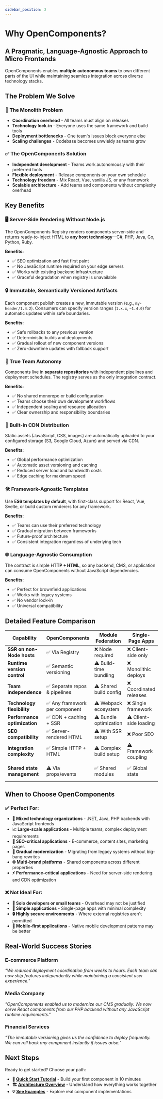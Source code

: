 ```yaml
---
sidebar_position: 2
---
```


# Why OpenComponents?

<div className="hero-section">

## A Pragmatic, Language-Agnostic Approach to Micro Frontends

OpenComponents enables **multiple autonomous teams** to own different parts of the UI while maintaining seamless integration across diverse technology stacks.

</div>

## The Problem We Solve

<div className="problem-solution">

### 🚫 **The Monolith Problem**

- **Coordination overhead** - All teams must align on releases
- **Technology lock-in** - Everyone uses the same framework and build tools  
- **Deployment bottlenecks** - One team's issues block everyone else
- **Scaling challenges** - Codebase becomes unwieldy as teams grow

### ✅ **The OpenComponents Solution**

- **Independent development** - Teams work autonomously with their preferred tools
- **Flexible deployment** - Release components on your own schedule
- **Technology freedom** - Mix React, Vue, vanilla JS, or any framework
- **Scalable architecture** - Add teams and components without complexity overhead

</div>

## Key Benefits

<div className="benefits-grid">

<div className="benefit-card">

### 🖥️ **Server-Side Rendering Without Node.js**

The OpenComponents Registry renders components server-side and returns ready-to-inject HTML to **any host technology**—C#, PHP, Java, Go, Python, Ruby.

**Benefits:**
- ✅ SEO optimization and fast first paint
- ✅ No JavaScript runtime required on your edge servers  
- ✅ Works with existing backend infrastructure
- ✅ Graceful degradation when registry is unavailable

</div>

<div className="benefit-card">

### 🔒 **Immutable, Semantically Versioned Artifacts**

Each component publish creates a new, immutable version (e.g., `my-header/1.4.2`). Consumers can specify version ranges (`1.x.x`, `~1.4.0`) for automatic updates within safe boundaries.

**Benefits:**
- ✅ Safe rollbacks to any previous version
- ✅ Deterministic builds and deployments
- ✅ Gradual rollout of new component versions
- ✅ Zero-downtime updates with fallback support

</div>

<div className="benefit-card">

### 👥 **True Team Autonomy**

Components live in **separate repositories** with independent pipelines and deployment schedules. The registry serves as the only integration contract.

**Benefits:**
- ✅ No shared monorepo or build configuration
- ✅ Teams choose their own development workflows
- ✅ Independent scaling and resource allocation
- ✅ Clear ownership and responsibility boundaries

</div>

<div className="benefit-card">

### 🚀 **Built-in CDN Distribution**

Static assets (JavaScript, CSS, images) are automatically uploaded to your configured storage (S3, Google Cloud, Azure) and served via CDN.

**Benefits:**
- ✅ Global performance optimization
- ✅ Automatic asset versioning and caching
- ✅ Reduced server load and bandwidth costs
- ✅ Edge caching for maximum speed

</div>

<div className="benefit-card">

### 🛠️ **Framework-Agnostic Templates**

Use **ES6 templates by default**, with first-class support for React, Vue, Svelte, or build custom renderers for any framework.

**Benefits:**
- ✅ Teams can use their preferred technology
- ✅ Gradual migration between frameworks
- ✅ Future-proof architecture
- ✅ Consistent integration regardless of underlying tech

</div>

<div className="benefit-card">

### 🌐 **Language-Agnostic Consumption**

The contract is simple **HTTP + HTML**, so any backend, CMS, or application can consume OpenComponents without JavaScript dependencies.

**Benefits:**
- ✅ Perfect for brownfield applications
- ✅ Works with legacy systems
- ✅ No vendor lock-in
- ✅ Universal compatibility

</div>

</div>

## Detailed Feature Comparison

<div className="comparison-table">

| **Capability** | **OpenComponents** | **Module Federation** | **Single-Page Apps** | **iFrames** |
|---|---|---|---|---|
| **SSR on non-Node hosts** | ✅ Via Registry | ❌ Node required | ❌ Client-side only | ❌ Client-side only |
| **Runtime version control** | ✅ Semantic versioning | ⚠️ Build-time bundling | ❌ Monolithic deploys | ⚠️ Manual coordination |
| **Team independence** | ✅ Separate repos & pipelines | ⚠️ Shared build config | ❌ Coordinated releases | ✅ Full isolation |
| **Technology flexibility** | ✅ Any framework per component | ⚠️ Webpack ecosystem | ❌ Single framework | ✅ Any technology |
| **Performance optimization** | ✅ CDN + caching + SSR | ⚠️ Bundle optimization | ⚠️ Client-side loading | ❌ Multiple page loads |
| **SEO compatibility** | ✅ Server-rendered HTML | ⚠️ With SSR setup | ❌ Poor SEO | ❌ Poor SEO |
| **Integration complexity** | ✅ Simple HTTP + HTML | ⚠️ Complex build setup | ⚠️ Framework coupling | ✅ Simple embedding |
| **Shared state management** | ⚠️ Via props/events | ✅ Shared modules | ✅ Global state | ❌ PostMessage only |

</div>

## When to Choose OpenComponents

<div className="use-cases">

### ✅ **Perfect For:**

- **🏢 Mixed technology organizations** - .NET, Java, PHP backends with JavaScript frontends
- **📈 Large-scale applications** - Multiple teams, complex deployment requirements
- **🎯 SEO-critical applications** - E-commerce, content sites, marketing pages
- **🔄 Gradual modernization** - Migrating from legacy systems without big-bang rewrites
- **🌐 Multi-brand platforms** - Shared components across different properties
- **⚡ Performance-critical applications** - Need for server-side rendering and CDN optimization

### ❌ **Not Ideal For:**

- **👤 Solo developers or small teams** - Overhead may not be justified
- **🚀 Simple applications** - Single-page apps with minimal complexity
- **🔒 Highly secure environments** - Where external registries aren't permitted
- **📱 Mobile-first applications** - Native mobile development patterns may be better

</div>

## Real-World Success Stories

<div className="success-stories">

### **E-commerce Platform**
*"We reduced deployment coordination from weeks to hours. Each team can now ship features independently while maintaining a consistent user experience."*

### **Media Company**
*"OpenComponents enabled us to modernize our CMS gradually. We now serve React components from our PHP backend without any JavaScript runtime requirements."*

### **Financial Services**
*"The immutable versioning gives us the confidence to deploy frequently. We can roll back any component instantly if issues arise."*

</div>

## Next Steps

<div className="next-steps-cta">

Ready to get started? Choose your path:

- **🚀 [Quick Start Tutorial](../quick-start-tutorial)** - Build your first component in 10 minutes
- **🏗️ [Architecture Overview](architecture-overview)** - Understand how everything works together
- **💡 [See Examples](../components/getting-started)** - Explore real component implementations

</div>
